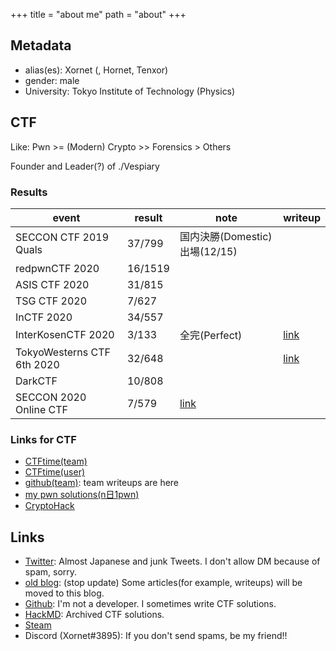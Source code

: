 +++
title = "about me"
path = "about"
+++

## Metadata

* alias(es): Xornet (, Hornet, Tenxor)
* gender: male
* University: Tokyo Institute of Technology (Physics)

## CTF

Like: Pwn >= (Modern) Crypto >> Forensics > Others

Founder and Leader(?) of ./Vespiary

### Results

|event|result|note|writeup|
|----|----|----|----|
|SECCON CTF 2019 Quals|37/799|国内決勝(Domestic)出場(12/15)|
|redpwnCTF 2020|16/1519|
|ASIS CTF 2020|31/815|
|TSG CTF 2020|7/627|
|InCTF 2020|34/557|
|InterKosenCTF 2020|3/133|全完(Perfect)|[link](https://hackmd.io/@Xornet/r1TUJXf4D)|
|TokyoWesterns CTF 6th 2020|32/648||[link](https://hackmd.io/@Xornet/r1m4fk8SP)|
|DarkCTF|10/808|
|SECCON 2020 Online CTF|7/579|[link](https://project-euphoria.netlify.app/3-seccon-2020/)|

### Links for CTF

* [CTFtime(team)](https://ctftime.org/team/80092)
* [CTFtime(user)](https://ctftime.org/user/64130)
* [github(team)](https://github.com/x-vespiary): team writeups are here
* [my pwn solutions(n日1pwn)](https://hackmd.io/@Xornet/BkemeSAhU)
* [CryptoHack](https://cryptohack.org/user/Xornet/)

## Links

* [Twitter](https://twitter.com/Xornet_Euphoria): Almost Japanese and junk Tweets. I don't allow DM because of spam, sorry.
* [old blog](https://xornet.hatenablog.com/): (stop update) Some articles(for example, writeups) will be moved to this blog.
* [Github](https://github.com/Xornet-Euphoria): I'm not a developer. I sometimes write CTF solutions.
* [HackMD](https://hackmd.io/@Xornet): Archived CTF solutions.
* [Steam](https://steamcommunity.com/id/xornet_euphoria/)
* Discord (Xornet\#3895): If you don't send spams, be my friend!!
